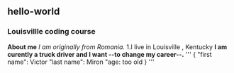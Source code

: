 ## hello-world
### Louisvillle coding course
**About me**
*I am originally from Romania.*
1.I live in Louisville , Kentucky
**I am curently a truck driver and I want --to change my career--.**
'''
{
  "first name": Victor
  "last name": Miron
  "age: too old
}
'''
